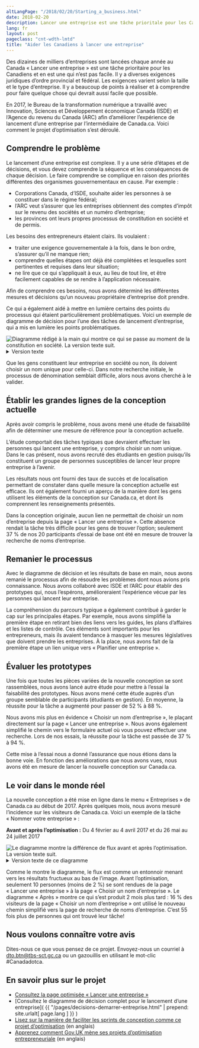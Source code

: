 ```yaml
---
altLangPage: "/2018/02/20/Starting_a_business.html"
date: 2018-02-20
description: Lancer une entreprise est une tâche prioritale pour les Canadiens et en est une qui n’est pas facile. Voici comment le projet d’optimisation s’est déroulé.
lang: fr
layout: post
pageclass: "cnt-wdth-lmtd"
title: "Aider les Canadiens à lancer une entreprise"
---
```


Des dizaines de milliers d’entreprises sont lancées chaque année au Canada «&nbsp;Lancer une entreprise&nbsp;» est une tâche prioritaire pour les Canadiens et en est une qui n’est pas facile. Il y a diverses exigences juridiques d’ordre provincial et fédéral. Les exigences varient selon la taille et le type d’entreprise. Il y a beaucoup de points à réaliser et à comprendre pour faire quelque chose qui devrait aussi facile que possible.

En 2017, le Bureau de la transformation numérique a travaillé avec Innovation, Sciences et Développement économique Canada (ISDE) et l’Agence du revenu du Canada (ARC) afin d’améliorer l’expérience de lancement d’une entreprise par l’intermédiaire de Canada.ca. Voici comment le projet d’optimisation s’est déroulé.

## Comprendre le problème

Le lancement d’une entreprise est complexe. Il y a une série d’étapes et de décisions, et vous devez comprendre la séquence et les conséquences de chaque décision. Le faire comprendre se complique en raison des priorités différentes des organismes gouvernementaux en cause. Par exemple&nbsp;:

- Corporations Canada, d’ISDE, souhaite aider les personnes à se constituer dans le régime fédéral;
- l’ARC veut s’assurer que les entreprises obtiennent des comptes d’impôt sur le revenu des sociétés et un numéro d’entreprise;
- les provinces ont leurs propres processus de constitution en société et de permis.

Les besoins des entrepreneurs étaient clairs. Ils voulaient&nbsp;:

- traiter une exigence gouvernementale à la fois, dans le bon ordre, s’assurer qu’il ne manque rien;
- comprendre quelles étapes ont déjà été complétées et lesquelles sont pertinentes et requises dans leur situation;
- ne lire que ce qui s’appliquait à eux, au lieu de tout lire, et être facilement capables de se rendre à l’application nécessaire.

Afin de comprendre ces besoins, nous avons déterminé les différentes mesures et décisions qu’un nouveau propriétaire d’entreprise doit prendre.

Ce qui a également aidé à mettre en lumière certains des points du processus qui étaient particulièrement problématiques. Voici un exemple de diagramme de décision pour l’une des tâches de lancement d’entreprise, qui a mis en lumière les points problématiques.

<img class="img-responsive" alt="Diagramme rédigé à la main qui montre ce qui se passe au moment de la constitution en société. La version texte suit." src="/images/start-lancer/Nom_dentreprise_decisions.jpg">

<details>
	<summary>Version texte</summary>
	<p>Le diagramme de décision rédigé à la main commence par «&nbsp;Constituer l’entreprise en société?&nbsp;».</p>
	<ul>
		<li>Dans l’affirmative, alors il faut «&nbsp;Obtenir un nom d’entreprise unique ou utiliser votre nom&nbsp;» (qui est mis en surbrillance pour montrer qu’il s’agit d’un point problématique)</li>
		<li>Pour constituer une entreprise au niveau «&nbsp;fédéral&nbsp;», alors il faut «&nbsp;obtenir un rapport de recherche de dénominations fédéral ou provincial&nbsp;»</li>
		<li>Si à l’échelon «&nbsp;fédéral&nbsp;», alors il faut «&nbsp;présenter votre demande&nbsp;» </li>
		<li>Si à l’échelon «&nbsp;provincial&nbsp;», le diagramme se termine </li>
		<li>Si la réponse est «&nbsp;non&nbsp;» à «&nbsp;Constituer l’entreprise en société&nbsp;», alors si vous en êtes le «&nbsp;propriétaire unique – propre nom&nbsp;», allez à «&nbsp;numéro d’entreprise&nbsp;»</li>
		<li>Si la réponse est «&nbsp;non&nbsp;» à «&nbsp;propriétaire unique – propre nom&nbsp;», alors allez à «&nbsp;nom unique&nbsp;» (qui est mis en surbrillance pour montrer qu’il s’agit d’un point problématique), qui comprend les partenariats, les coopératives, autres</li>
	</ul>
</details>

Que les gens constituent leur entreprise en société ou non, ils doivent choisir un nom unique pour celle-ci. Dans notre recherche initiale, le processus de dénomination semblait difficile, alors nous avons cherché à le valider.

## Établir les grandes lignes de la conception actuelle

Après avoir compris le problème, nous avons mené une étude de faisabilité afin de déterminer une mesure de référence pour la conception actuelle.

L’étude comportait des tâches typiques que devraient effectuer les personnes qui lancent une entreprise, y compris choisir un nom unique. Dans le cas présent, nous avons recruté des étudiants en gestion puisqu’ils constituent un groupe de personnes susceptibles de lancer leur propre entreprise à l’avenir.

Les résultats nous ont fourni des taux de succès et de localisation permettant de constater dans quelle mesure la conception actuelle est efficace. Ils ont également fourni un aperçu de la manière dont les gens utilisent les éléments de la conception sur Canada.ca, et dont ils comprennent les renseignements présentés.

Dans la conception originale, aucun lien ne permettait de choisir un nom d’entreprise depuis la page «&nbsp;Lancer une entreprise&nbsp;». Cette absence rendait la tâche très difficile pour les gens de trouver l’option; seulement 37&nbsp;% de nos 20 participants d’essai de base ont été en mesure de trouver la recherche de noms d’entreprise.

## Remanier le processus

Avec le diagramme de décision et les résultats de base en main, nous avons remanié le processus afin de résoudre les problèmes dont nous avions pris connaissance. Nous avons collaboré avec ISDE et l’ARC pour établir des prototypes qui, nous l’espérons, amélioreraient l’expérience vécue par les personnes qui lancent leur entreprise.

La compréhension du parcours typique a également contribué à garder le cap sur les principales étapes. Par exemple, nous avons simplifié la première étape en retirant bien des liens vers les guides, les plans d’affaires et les listes de contrôle. Ces éléments sont importants pour les entrepreneurs, mais ils avaient tendance à masquer les mesures législatives que doivent prendre les entreprises. À la place, nous avons fait de la première étape un lien unique vers «&nbsp;Planifier une entreprise&nbsp;».

## Évaluer les prototypes

Une fois que toutes les pièces variées de la nouvelle conception se sont rassemblées, nous avons lancé autre étude pour mettre à l’essai la faisabilité des prototypes. Nous avons mené cette étude auprès d’un groupe semblable de participants (étudiants en gestion). En moyenne, la réussite pour la tâche a augmenté pour passer de 52&nbsp;% à 88&nbsp;%.

Nous avons mis plus en évidence «&nbsp;Choisir un nom d’entreprise&nbsp;», le plaçant directement sur la page «&nbsp;Lancer une entreprise&nbsp;». Nous avons également simplifié le chemin vers le formulaire actuel où vous pouvez effectuer une recherche. Lors de nos essais, la réussite pour la tâche est passée de 37&nbsp;% à 94&nbsp;%.

Cette mise à l’essai nous a donné l’assurance que nous étions dans la bonne voie. En fonction des améliorations que nous avons vues, nous avons été en mesure de lancer la nouvelle conception sur Canada.ca.

## Le voir dans le monde réel

La nouvelle conception a été mise en ligne dans le menu «&nbsp;Entreprises&nbsp;» de Canada.ca au début de 2017. Après quelques mois, nous avons mesuré l’incidence sur les visiteurs de Canada.ca. Voici un exemple de la tâche «&nbsp;Nommer votre entreprise&nbsp;»&nbsp;:

**Avant et après l’optimisation&nbsp;:** Du 4 février au 4 avril 2017 et du 26 mai au 24 juillet 2017

<img class="img-responsive" alt="Le diagramme montre la différence de flux avant et après l’optimisation. La version texte suit." src="/images/start-lancer/Nom_dentreprise_entonnoir.png">
<details>
	<summary>Version texte de ce diagramme</summary>
	<p>Le diagramme en entonnoir montre les étapes avant et après. </p>
	<p>Avant, dans le haut de l’entonnoir, 520 utilisateurs ont accédé à «&nbsp;Nommer votre entreprise&nbsp;». Puis, 30&nbsp;% ont accédé à «&nbsp;Nuans – Rapport Nuans de recherche de dénominations&nbsp;». Enfin, 5&nbsp;% ont accédé à la section «&nbsp;En savoir plus&nbsp;» et seulement 2&nbsp;% ont accédé à «&nbsp;Commander maintenant&nbsp;», où l’entonnoir se termine. </p>
	<p>Après l’optimisation, dans le haut de l’entonnoir, 3 081 utilisateurs ont accédé à «&nbsp;Choisir un nom d’entreprise&nbsp;». 59&nbsp;% ont ensuite accédé à «&nbsp;Vérifier si ce nom est déjà utilisé&nbsp;». Puis, 16&nbsp;% ont accédé à la page «&nbsp;Recherche de noms de sociétés au Canada&nbsp;», où se termine l’entonnoir.</p>
</details>

Comme le montre le diagramme, le flux est comme un entonnoir menant vers les résultats fructueux au bas de l’image. Avant l’optimisation, seulement 10 personnes (moins de 2&nbsp;%) se sont rendues de la page «&nbsp;Lancer une entreprise&nbsp;» à la page «&nbsp;Choisir un nom d’entreprise&nbsp;». Le diagramme «&nbsp;Après&nbsp;» montre ce qui s’est produit 2 mois plus tard&nbsp;: 16&nbsp;% des visiteurs de la page «&nbsp;Choisir un nom d’entreprise&nbsp;» ont utilisé le nouveau chemin simplifié vers la page de recherche de noms d’entreprise. C’est 55 fois plus de personnes qui ont trouvé leur tâche!

## Nous voulons connaître votre avis

Dites-nous ce que vous pensez de ce projet. Envoyez-nous un courriel à [dto.btn@tbs-sct.gc.ca](mailto:dto.btn@tbs-sct.gc.ca) ou un gazouillis en utilisant le mot-clic #Canadadotca.

## En savoir plus sur le projet

* [Consultez la page optimisée «&nbsp;Lancer une entreprise&nbsp;»](https://www.canada.ca/fr/services/entreprises/lancer.html)
* [Consultez le diagramme de décision complet pour le lancement d’une entreprise]( {{ "/pages/decisions-demarrer-entreprise.html" | prepend: site.urlalt[ page.lang ] }} )
* [Lisez sur la manière de faciliter les sprints de conception comme ce projet d’optimisation](https://www.linkedin.com/pulse/bringing-logic-government-design-sprint-lisa-fast) (en anglais)
* [Apprenez comment Gov.UK mène ses projets d’optimisation entrepreneuriale](https://gds.blog.gov.uk/2017/07/18/taking-care-of-business-on-gov-uk/) (en anglais)
